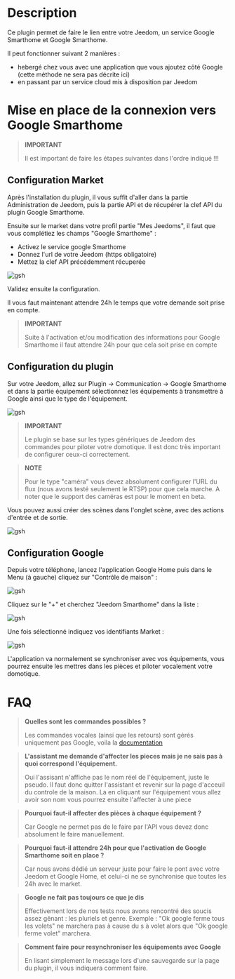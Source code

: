 # Description

Ce plugin permet de faire le lien entre votre Jeedom, un service Google Smarthome et Google Smarthome.

Il peut fonctionner suivant 2 manières : 

- hebergé chez vous avec une application que vous ajoutez côté Google (cette méthode ne sera pas décrite ici)
- en passant par un service cloud mis à disposition par Jeedom

# Mise en place de la connexion vers Google Smarthome

> **IMPORTANT**
>
> Il est important de faire les étapes suivantes dans l'ordre indiqué !!!

## Configuration Market

Après l'installation du plugin, il vous suffit d'aller dans la partie Administration de Jeedom, puis la partie API et de récupérer la clef API du plugin Google Smarthome.

Ensuite sur le market dans votre profil partie "Mes Jeedoms", il faut que vous complétiez les champs "Google Smarthome" : 

- Activez le service google Smarthome
- Donnez l'url de votre Jeedom (https obligatoire)
- Mettez la clef API précédemment récuperée

![gsh](../images/gsh1.png)

Validez ensuite la configuration. 

Il vous faut maintenant attendre 24h le temps que votre demande soit prise en compte.

> **IMPORTANT**
>
> Suite à l'activation et/ou modification des informations pour Google Smarthome il faut attendre 24h pour que cela soit prise en compte

## Configuration du plugin

Sur votre Jeedom, allez sur Plugin -> Communication -> Google Smarthome et dans la partie équipement sélectionnez les équipements à transmettre à Google ainsi que le type de l'équipement.

![gsh](../images/gsh2.png)

> **IMPORTANT**
>
> Le plugin se base sur les types génériques de Jeedom des commandes pour piloter votre domotique. Il est donc très important de configurer ceux-ci correctement.

> **NOTE**
>
> Pour le type "caméra" vous devez absolument configurer l'URL du flux (nous avons testé seulement le RTSP) pour que cela marche.
> A noter que le support des caméras est pour le moment en beta.

Vous pouvez aussi créer des scènes dans l'onglet scène, avec des actions d'entrée et de sortie.

![gsh](../images/gsh3.png)

## Configuration Google

Depuis votre téléphone, lancez l'application Google Home puis dans le Menu (à gauche) cliquez sur "Contrôle de maison" :

![gsh](../images/gsh4.png)

Cliquez sur le "+" et cherchez "Jeedom Smarthome" dans la liste :

![gsh](../images/gsh5.png)

Une fois sélectionné indiquez vos identifiants Market :

![gsh](../images/gsh6.png)

L'application va normalement se synchroniser avec vos équipements, vous pourrez ensuite les mettres dans les pièces et piloter vocalement votre domotique.

# FAQ

>**Quelles sont les commandes possibles ?**
>
>Les commandes vocales (ainsi que les retours) sont gérés uniquement pas Google, voila la [documentation](https://support.google.com/googlehome/answer/7073578?hl=fr)

>**L'assistant me demande d'affecter les pieces mais je ne sais pas à quoi correspond l'équipement.**
>
>Oui l'assisant n'affiche pas le nom réel de l'équipement, juste le pseudo. Il faut donc quitter l'assistant et revenir sur la page d'acceuil du controle de la maison. La en cliquant sur l'équipement vous allez avoir son nom vous pourrez ensuite l'affecter à une piece

>**Pourquoi faut-il affecter des pièces à chaque équipement ?**
>
>Car Google ne permet pas de le faire par l'API vous devez donc absolument le faire manuellement.

>**Pourquoi faut-il attendre 24h pour que l'activation de Google Smarthome soit en place ?**
>
>Car nous avons dédié un serveur juste pour faire le pont avec votre Jeedom et Google Home, et celui-ci ne se synchronise que toutes les 24h avec le market.

>**Google ne fait pas toujours ce que je dis**
>
> Effectivement lors de nos tests nous avons rencontré des soucis assez gênant : les pluriels et genre.
> Exemple : "Ok google ferme tous les volets" ne marchera pas à cause du s à volet alors que "Ok google ferme volet" marchera.

>**Comment faire pour resynchroniser les équipements avec Google**
>
> En lisant simplement le message lors d'une sauvegarde sur la page du plugin, il vous indiquera comment faire.